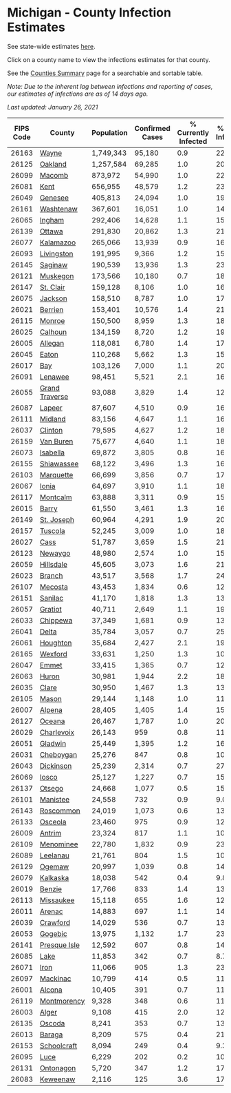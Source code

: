 # Michigan - County Infection Estimates

See state-wide estimates [here](/infections/us-mi).

Click on a county name to view the infections estimates for that county.

See the [Counties Summary](/infections/summary-counties) page for a searchable and sortable table.

*Note: Due to the inherent lag between infections and reporting of cases, our estimates of infections are as of 14 days ago.*

*Last updated: January 26, 2021*

|   FIPS Code |                           County |   Population |   Confirmed Cases |   % Currently Infected |   % Total Infected |
|-------------|----------------------------------|--------------|-------------------|------------------------|--------------------|
|       26163 |                   [Wayne](wayne) |    1,749,343 |            95,180 |                    0.9 |               22.2 |
|       26125 |               [Oakland](oakland) |    1,257,584 |            69,285 |                    1.0 |               20.3 |
|       26099 |                 [Macomb](macomb) |      873,972 |            54,990 |                    1.0 |               22.3 |
|       26081 |                     [Kent](kent) |      656,955 |            48,579 |                    1.2 |               23.0 |
|       26049 |               [Genesee](genesee) |      405,813 |            24,094 |                    1.0 |               19.9 |
|       26161 |           [Washtenaw](washtenaw) |      367,601 |            16,051 |                    1.0 |               14.8 |
|       26065 |                 [Ingham](ingham) |      292,406 |            14,628 |                    1.1 |               15.5 |
|       26139 |                 [Ottawa](ottawa) |      291,830 |            20,862 |                    1.3 |               21.5 |
|       26077 |           [Kalamazoo](kalamazoo) |      265,066 |            13,939 |                    0.9 |               16.1 |
|       26093 |         [Livingston](livingston) |      191,995 |             9,366 |                    1.2 |               15.5 |
|       26145 |               [Saginaw](saginaw) |      190,539 |            13,936 |                    1.3 |               23.2 |
|       26121 |             [Muskegon](muskegon) |      173,566 |            10,180 |                    0.7 |               18.2 |
|       26147 |           [St. Clair](st.-clair) |      159,128 |             8,106 |                    1.0 |               16.4 |
|       26075 |               [Jackson](jackson) |      158,510 |             8,787 |                    1.0 |               17.6 |
|       26021 |               [Berrien](berrien) |      153,401 |            10,576 |                    1.4 |               21.8 |
|       26115 |                 [Monroe](monroe) |      150,500 |             8,959 |                    1.3 |               18.7 |
|       26025 |               [Calhoun](calhoun) |      134,159 |             8,720 |                    1.2 |               19.9 |
|       26005 |               [Allegan](allegan) |      118,081 |             6,780 |                    1.4 |               17.3 |
|       26045 |                   [Eaton](eaton) |      110,268 |             5,662 |                    1.3 |               15.7 |
|       26017 |                       [Bay](bay) |      103,126 |             7,000 |                    1.1 |               20.9 |
|       26091 |               [Lenawee](lenawee) |       98,451 |             5,521 |                    2.1 |               16.7 |
|       26055 | [Grand Traverse](grand-traverse) |       93,088 |             3,829 |                    1.4 |               12.0 |
|       26087 |                 [Lapeer](lapeer) |       87,607 |             4,510 |                    0.9 |               16.3 |
|       26111 |               [Midland](midland) |       83,156 |             4,647 |                    1.1 |               16.9 |
|       26037 |               [Clinton](clinton) |       79,595 |             4,627 |                    1.2 |               18.0 |
|       26159 |           [Van Buren](van-buren) |       75,677 |             4,640 |                    1.1 |               18.5 |
|       26073 |             [Isabella](isabella) |       69,872 |             3,805 |                    0.8 |               16.5 |
|       26155 |         [Shiawassee](shiawassee) |       68,122 |             3,496 |                    1.3 |               16.3 |
|       26103 |           [Marquette](marquette) |       66,699 |             3,856 |                    0.7 |               17.3 |
|       26067 |                   [Ionia](ionia) |       64,697 |             3,910 |                    1.1 |               18.4 |
|       26117 |             [Montcalm](montcalm) |       63,888 |             3,311 |                    0.9 |               15.7 |
|       26015 |                   [Barry](barry) |       61,550 |             3,461 |                    1.3 |               16.8 |
|       26149 |         [St. Joseph](st.-joseph) |       60,964 |             4,291 |                    1.9 |               20.9 |
|       26157 |               [Tuscola](tuscola) |       52,245 |             3,009 |                    1.0 |               18.0 |
|       26027 |                     [Cass](cass) |       51,787 |             3,659 |                    1.5 |               21.0 |
|       26123 |               [Newaygo](newaygo) |       48,980 |             2,574 |                    1.0 |               15.7 |
|       26059 |           [Hillsdale](hillsdale) |       45,605 |             3,073 |                    1.6 |               21.4 |
|       26023 |                 [Branch](branch) |       43,517 |             3,568 |                    1.7 |               24.7 |
|       26107 |               [Mecosta](mecosta) |       43,453 |             1,834 |                    0.6 |               12.5 |
|       26151 |               [Sanilac](sanilac) |       41,170 |             1,818 |                    1.3 |               13.4 |
|       26057 |               [Gratiot](gratiot) |       40,711 |             2,649 |                    1.1 |               19.4 |
|       26033 |             [Chippewa](chippewa) |       37,349 |             1,681 |                    0.9 |               13.2 |
|       26041 |                   [Delta](delta) |       35,784 |             3,057 |                    0.7 |               25.1 |
|       26061 |             [Houghton](houghton) |       35,684 |             2,427 |                    2.1 |               19.2 |
|       26165 |               [Wexford](wexford) |       33,631 |             1,250 |                    1.3 |               10.9 |
|       26047 |                   [Emmet](emmet) |       33,415 |             1,365 |                    0.7 |               12.5 |
|       26063 |                   [Huron](huron) |       30,981 |             1,944 |                    2.2 |               18.6 |
|       26035 |                   [Clare](clare) |       30,950 |             1,467 |                    1.3 |               13.8 |
|       26105 |                   [Mason](mason) |       29,144 |             1,148 |                    1.0 |               11.8 |
|       26007 |                 [Alpena](alpena) |       28,405 |             1,405 |                    1.4 |               15.6 |
|       26127 |                 [Oceana](oceana) |       26,467 |             1,787 |                    1.0 |               20.4 |
|       26029 |         [Charlevoix](charlevoix) |       26,143 |               959 |                    0.8 |               11.2 |
|       26051 |               [Gladwin](gladwin) |       25,449 |             1,395 |                    1.2 |               16.3 |
|       26031 |           [Cheboygan](cheboygan) |       25,276 |               847 |                    0.8 |               10.4 |
|       26043 |           [Dickinson](dickinson) |       25,239 |             2,314 |                    0.7 |               27.0 |
|       26069 |                   [Iosco](iosco) |       25,127 |             1,227 |                    0.7 |               15.3 |
|       26137 |                 [Otsego](otsego) |       24,668 |             1,077 |                    0.5 |               15.4 |
|       26101 |             [Manistee](manistee) |       24,558 |               732 |                    0.9 |                9.0 |
|       26143 |           [Roscommon](roscommon) |       24,019 |             1,073 |                    0.6 |               13.5 |
|       26133 |               [Osceola](osceola) |       23,460 |               975 |                    0.9 |               12.4 |
|       26009 |                 [Antrim](antrim) |       23,324 |               817 |                    1.1 |               10.6 |
|       26109 |           [Menominee](menominee) |       22,780 |             1,832 |                    0.9 |               23.3 |
|       26089 |             [Leelanau](leelanau) |       21,761 |               804 |                    1.5 |               10.9 |
|       26129 |                 [Ogemaw](ogemaw) |       20,997 |             1,039 |                    0.8 |               14.9 |
|       26079 |             [Kalkaska](kalkaska) |       18,038 |               542 |                    0.4 |                9.8 |
|       26019 |                 [Benzie](benzie) |       17,766 |               833 |                    1.4 |               13.7 |
|       26113 |           [Missaukee](missaukee) |       15,118 |               655 |                    1.6 |               12.9 |
|       26011 |                 [Arenac](arenac) |       14,883 |               697 |                    1.1 |               14.6 |
|       26039 |             [Crawford](crawford) |       14,029 |               536 |                    0.7 |               13.0 |
|       26053 |               [Gogebic](gogebic) |       13,975 |             1,132 |                    1.7 |               23.6 |
|       26141 |     [Presque Isle](presque-isle) |       12,592 |               607 |                    0.8 |               14.4 |
|       26085 |                     [Lake](lake) |       11,853 |               342 |                    0.7 |                8.7 |
|       26071 |                     [Iron](iron) |       11,066 |               905 |                    1.3 |               23.4 |
|       26097 |             [Mackinac](mackinac) |       10,799 |               414 |                    0.5 |               11.5 |
|       26001 |                 [Alcona](alcona) |       10,405 |               391 |                    0.7 |               11.5 |
|       26119 |       [Montmorency](montmorency) |        9,328 |               348 |                    0.6 |               11.3 |
|       26003 |                   [Alger](alger) |        9,108 |               415 |                    2.0 |               12.7 |
|       26135 |                 [Oscoda](oscoda) |        8,241 |               353 |                    0.7 |               13.1 |
|       26013 |                 [Baraga](baraga) |        8,209 |               575 |                    0.4 |               21.0 |
|       26153 |       [Schoolcraft](schoolcraft) |        8,094 |               249 |                    0.4 |                9.3 |
|       26095 |                     [Luce](luce) |        6,229 |               202 |                    0.2 |               10.0 |
|       26131 |           [Ontonagon](ontonagon) |        5,720 |               347 |                    1.2 |               17.3 |
|       26083 |             [Keweenaw](keweenaw) |        2,116 |               125 |                    3.6 |               17.5 |